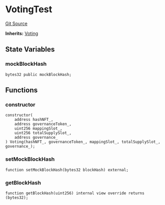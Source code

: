 # VotingTest
[Git Source](https://github.com/supafinance/supa-foundry/blob/00eb35447ebc05e824f31afa1581898206764621/src/testing/VotingTest.sol)

**Inherits:**
[Voting](/src/governance/Voting.sol/contract.Voting.md)


## State Variables
### mockBlockHash

```solidity
bytes32 public mockBlockHash;
```


## Functions
### constructor


```solidity
constructor(
    address hashNFT_,
    address governanceToken_,
    uint256 mappingSlot_,
    uint256 totalSupplySlot_,
    address governance_
) Voting(hashNFT_, governanceToken_, mappingSlot_, totalSupplySlot_, governance_);
```

### setMockBlockHash


```solidity
function setMockBlockHash(bytes32 blockHash) external;
```

### getBlockHash


```solidity
function getBlockHash(uint256) internal view override returns (bytes32);
```

